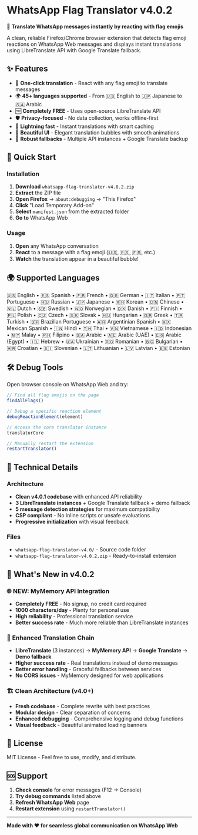 # WhatsApp Flag Translator v4.0.2

🎯 **Translate WhatsApp messages instantly by reacting with flag emojis**

A clean, reliable Firefox/Chrome browser extension that detects flag emoji reactions on WhatsApp Web messages and displays instant translations using LibreTranslate API with Google Translate fallback.

## ✨ Features

- 🎯 **One-click translation** - React with any flag emoji to translate messages
- 🌍 **45+ languages supported** - From 🇺🇸 English to 🇯🇵 Japanese to 🇸🇦 Arabic
- 🆓 **Completely FREE** - Uses open-source LibreTranslate API
- 🛡️ **Privacy-focused** - No data collection, works offline-first
- 💨 **Lightning fast** - Instant translations with smart caching
- 🎨 **Beautiful UI** - Elegant translation bubbles with smooth animations
- 🔧 **Robust fallbacks** - Multiple API instances + Google Translate backup

## 🚀 Quick Start

### Installation
1. **Download** `whatsapp-flag-translator-v4.0.2.zip`
2. **Extract** the ZIP file
3. **Open Firefox** → `about:debugging` → "This Firefox"
4. **Click** "Load Temporary Add-on"
5. **Select** `manifest.json` from the extracted folder
6. **Go to** WhatsApp Web

### Usage
1. **Open** any WhatsApp conversation
2. **React** to a message with a flag emoji (🇺🇸, 🇪🇸, 🇫🇷, etc.)
3. **Watch** the translation appear in a beautiful bubble!

## 🌍 Supported Languages

🇺🇸 English • 🇪🇸 Spanish • 🇫🇷 French • 🇩🇪 German • 🇮🇹 Italian • 🇵🇹 Portuguese • 🇷🇺 Russian • 🇯🇵 Japanese • 🇰🇷 Korean • 🇨🇳 Chinese • 🇳🇱 Dutch • 🇸🇪 Swedish • 🇳🇴 Norwegian • 🇩🇰 Danish • 🇫🇮 Finnish • 🇵🇱 Polish • 🇨🇿 Czech • 🇸🇰 Slovak • 🇭🇺 Hungarian • 🇬🇷 Greek • 🇹🇷 Turkish • 🇧🇷 Brazilian Portuguese • 🇦🇷 Argentinian Spanish • 🇲🇽 Mexican Spanish • 🇮🇳 Hindi • 🇹🇭 Thai • 🇻🇳 Vietnamese • 🇮🇩 Indonesian • 🇲🇾 Malay • 🇵🇭 Filipino • 🇸🇦 Arabic • 🇦🇪 Arabic (UAE) • 🇪🇬 Arabic (Egypt) • 🇮🇱 Hebrew • 🇺🇦 Ukrainian • 🇷🇴 Romanian • 🇧🇬 Bulgarian • 🇭🇷 Croatian • 🇸🇮 Slovenian • 🇱🇹 Lithuanian • 🇱🇻 Latvian • 🇪🇪 Estonian

## 🛠️ Debug Tools

Open browser console on WhatsApp Web and try:

```javascript
// Find all flag emojis on the page
findAllFlags()

// Debug a specific reaction element
debugReactionElement(element)

// Access the core translator instance
translatorCore

// Manually restart the extension
restartTranslator()
```

## 🔧 Technical Details

### Architecture
- **Clean v4.0.1 codebase** with enhanced API reliability
- **3 LibreTranslate instances** + Google Translate fallback + demo fallback
- **5 message detection strategies** for maximum compatibility
- **CSP compliant** - No inline scripts or unsafe evaluations
- **Progressive initialization** with visual feedback

### Files
- `whatsapp-flag-translator-v4.0/` - Source code folder
- `whatsapp-flag-translator-v4.0.2.zip` - Ready-to-install extension

## 🎉 What's New in v4.0.2

### 🌐 **NEW: MyMemory API Integration**
- **Completely FREE** - No signup, no credit card required
- **1000 characters/day** - Plenty for personal use
- **High reliability** - Professional translation service
- **Better success rate** - Much more reliable than LibreTranslate instances

### 🔄 **Enhanced Translation Chain**
- **LibreTranslate** (3 instances) → **MyMemory API** → **Google Translate** → **Demo fallback**
- **Higher success rate** - Real translations instead of demo messages
- **Better error handling** - Graceful fallbacks between services
- **No CORS issues** - MyMemory designed for web applications

### 🏗️ **Clean Architecture (v4.0+)**
- **Fresh codebase** - Complete rewrite with best practices
- **Modular design** - Clear separation of concerns
- **Enhanced debugging** - Comprehensive logging and debug functions
- **Visual feedback** - Beautiful animated loading banners

## 📄 License

MIT License - Feel free to use, modify, and distribute.

## 🆘 Support

1. **Check console** for error messages (F12 → Console)
2. **Try debug commands** listed above
3. **Refresh WhatsApp Web** page
4. **Restart extension** using `restartTranslator()`

---

**Made with ❤️ for seamless global communication on WhatsApp Web**
